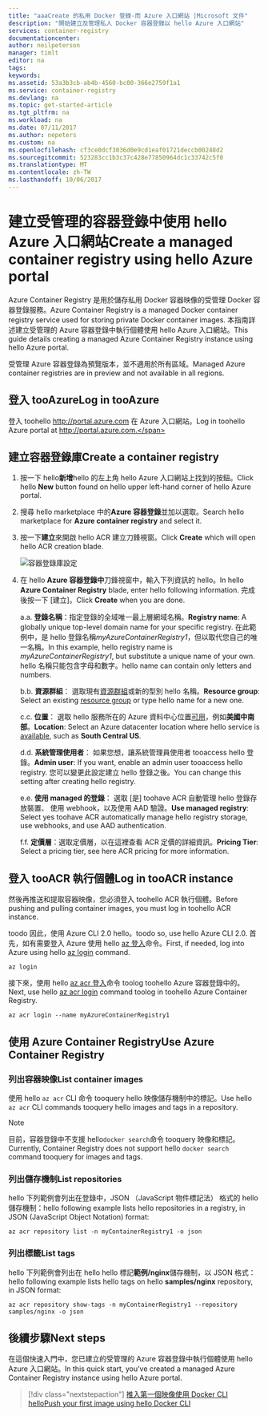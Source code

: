 ```yaml
---
title: "aaaCreate 的私用 Docker 登錄-而 Azure 入口網站 |Microsoft 文件"
description: "開始建立及管理私人 Docker 容器登錄以 hello Azure 入口網站"
services: container-registry
documentationcenter: 
author: neilpeterson
manager: timlt
editor: na
tags: 
keywords: 
ms.assetid: 53a3b3cb-ab4b-4560-bc00-366e2759f1a1
ms.service: container-registry
ms.devlang: na
ms.topic: get-started-article
ms.tgt_pltfrm: na
ms.workload: na
ms.date: 07/11/2017
ms.author: nepeters
ms.custom: na
ms.openlocfilehash: cf3ce0dcf3036d0e9cd1eaf01721deccb00248d2
ms.sourcegitcommit: 523283cc1b3c37c428e77850964dc1c33742c5f0
ms.translationtype: MT
ms.contentlocale: zh-TW
ms.lasthandoff: 10/06/2017
---
```

# <a name="create-a-managed-container-registry-using-hello-azure-portal"></a><span data-ttu-id="b2c3f-103">建立受管理的容器登錄中使用 hello Azure 入口網站</span><span class="sxs-lookup"><span data-stu-id="b2c3f-103">Create a managed container registry using hello Azure portal</span></span>

<span data-ttu-id="b2c3f-104">Azure Container Registry 是用於儲存私用 Docker 容器映像的受管理 Docker 容器登錄服務。</span><span class="sxs-lookup"><span data-stu-id="b2c3f-104">Azure Container Registry is a managed Docker container registry service used for storing private Docker container images.</span></span> <span data-ttu-id="b2c3f-105">本指南詳述建立受管理的 Azure 容器登錄中執行個體使用 hello Azure 入口網站。</span><span class="sxs-lookup"><span data-stu-id="b2c3f-105">This guide details creating a managed Azure Container Registry instance using hello Azure portal.</span></span>

<span data-ttu-id="b2c3f-106">受管理 Azure 容器登錄為預覽版本，並不適用於所有區域。</span><span class="sxs-lookup"><span data-stu-id="b2c3f-106">Managed Azure container registries are in preview and not available in all regions.</span></span>

## <a name="log-in-tooazure"></a><span data-ttu-id="b2c3f-107">登入 tooAzure</span><span class="sxs-lookup"><span data-stu-id="b2c3f-107">Log in tooAzure</span></span>

<span data-ttu-id="b2c3f-108">登入 toohello http://portal.azure.com 在 Azure 入口網站。</span><span class="sxs-lookup"><span data-stu-id="b2c3f-108">Log in toohello Azure portal at http://portal.azure.com.</span></span>

## <a name="create-a-container-registry"></a><span data-ttu-id="b2c3f-109">建立容器登錄庫</span><span class="sxs-lookup"><span data-stu-id="b2c3f-109">Create a container registry</span></span>

1. <span data-ttu-id="b2c3f-110">按一下 hello**新增**hello 的左上角 hello Azure 入口網站上找到的按鈕。</span><span class="sxs-lookup"><span data-stu-id="b2c3f-110">Click hello **New** button found on hello upper left-hand corner of hello Azure portal.</span></span>

2. <span data-ttu-id="b2c3f-111">搜尋 hello marketplace 中的**Azure 容器登錄**並加以選取。</span><span class="sxs-lookup"><span data-stu-id="b2c3f-111">Search hello marketplace for **Azure container registry** and select it.</span></span>

3. <span data-ttu-id="b2c3f-112">按一下**建立**來開啟 hello ACR 建立刀鋒視窗。</span><span class="sxs-lookup"><span data-stu-id="b2c3f-112">Click **Create** which will open hello ACR creation blade.</span></span>

    ![容器登錄庫設定](./media/container-registry-get-started-portal/managed-container-registry-settings.png)

4. <span data-ttu-id="b2c3f-114">在 hello **Azure 容器登錄中**刀鋒視窗中，輸入下列資訊的 hello。</span><span class="sxs-lookup"><span data-stu-id="b2c3f-114">In hello **Azure Container Registry** blade, enter hello following information.</span></span> <span data-ttu-id="b2c3f-115">完成後按一下 [建立]。</span><span class="sxs-lookup"><span data-stu-id="b2c3f-115">Click **Create** when you are done.</span></span>

    <span data-ttu-id="b2c3f-116">a.</span><span class="sxs-lookup"><span data-stu-id="b2c3f-116">a.</span></span> <span data-ttu-id="b2c3f-117">**登錄名稱**：指定登錄的全域唯一最上層網域名稱。</span><span class="sxs-lookup"><span data-stu-id="b2c3f-117">**Registry name**: A globally unique top-level domain name for your specific registry.</span></span> <span data-ttu-id="b2c3f-118">在此範例中，是 hello 登錄名稱*myAzureContainerRegistry1*，但以取代您自己的唯一名稱。</span><span class="sxs-lookup"><span data-stu-id="b2c3f-118">In this example, hello registry name is *myAzureContainerRegistry1*, but substitute a unique name of your own.</span></span> <span data-ttu-id="b2c3f-119">hello 名稱只能包含字母和數字。</span><span class="sxs-lookup"><span data-stu-id="b2c3f-119">hello name can contain only letters and numbers.</span></span>

    <span data-ttu-id="b2c3f-120">b.</span><span class="sxs-lookup"><span data-stu-id="b2c3f-120">b.</span></span> <span data-ttu-id="b2c3f-121">**資源群組**： 選取現有[資源群組](../azure-resource-manager/resource-group-overview.md#resource-groups)或新的型別 hello 名稱。</span><span class="sxs-lookup"><span data-stu-id="b2c3f-121">**Resource group**: Select an existing [resource group](../azure-resource-manager/resource-group-overview.md#resource-groups) or type hello name for a new one.</span></span>

    <span data-ttu-id="b2c3f-122">c.</span><span class="sxs-lookup"><span data-stu-id="b2c3f-122">c.</span></span> <span data-ttu-id="b2c3f-123">**位置**： 選取 hello 服務所在的 Azure 資料中心位置[可用](https://azure.microsoft.com/regions/services/)，例如**美國中南部**。</span><span class="sxs-lookup"><span data-stu-id="b2c3f-123">**Location**: Select an Azure datacenter location where hello service is [available](https://azure.microsoft.com/regions/services/), such as **South Central US**.</span></span>

    <span data-ttu-id="b2c3f-124">d.</span><span class="sxs-lookup"><span data-stu-id="b2c3f-124">d.</span></span> <span data-ttu-id="b2c3f-125">**系統管理使用者**： 如果您想，讓系統管理員使用者 tooaccess hello 登錄。</span><span class="sxs-lookup"><span data-stu-id="b2c3f-125">**Admin user**: If you want, enable an admin user tooaccess hello registry.</span></span> <span data-ttu-id="b2c3f-126">您可以變更此設定建立 hello 登錄之後。</span><span class="sxs-lookup"><span data-stu-id="b2c3f-126">You can change this setting after creating hello registry.</span></span>

    <span data-ttu-id="b2c3f-127">e.</span><span class="sxs-lookup"><span data-stu-id="b2c3f-127">e.</span></span> <span data-ttu-id="b2c3f-128">**使用 managed 的登錄**： 選取 [是] toohave ACR 自動管理 hello 登錄存放裝置、 使用 webhook，以及使用 AAD 驗證。</span><span class="sxs-lookup"><span data-stu-id="b2c3f-128">**Use managed registry**: Select yes toohave ACR automatically manage hello registry storage, use webhooks, and use AAD authentication.</span></span>

    <span data-ttu-id="b2c3f-129">f.</span><span class="sxs-lookup"><span data-stu-id="b2c3f-129">f.</span></span> <span data-ttu-id="b2c3f-130">**定價層**：選取定價層，以在這裡查看 ACR 定價的詳細資訊。</span><span class="sxs-lookup"><span data-stu-id="b2c3f-130">**Pricing Tier**: Select a pricing tier, see here ACR pricing for more information.</span></span>

## <a name="log-in-tooacr-instance"></a><span data-ttu-id="b2c3f-131">登入 tooACR 執行個體</span><span class="sxs-lookup"><span data-stu-id="b2c3f-131">Log in tooACR instance</span></span>

<span data-ttu-id="b2c3f-132">然後再推送和提取容器映像，您必須登入 toohello ACR 執行個體。</span><span class="sxs-lookup"><span data-stu-id="b2c3f-132">Before pushing and pulling container images, you must log in toohello ACR instance.</span></span> 

<span data-ttu-id="b2c3f-133">toodo 因此，使用 Azure CLI 2.0 hello。</span><span class="sxs-lookup"><span data-stu-id="b2c3f-133">toodo so, use hello Azure CLI 2.0.</span></span> <span data-ttu-id="b2c3f-134">首先，如有需要登入 Azure 使用 hello [az 登入](/cli/azure/#login)命令。</span><span class="sxs-lookup"><span data-stu-id="b2c3f-134">First, if needed, log into Azure using hello [az login](/cli/azure/#login) command.</span></span> 

```azurecli
az login
```

<span data-ttu-id="b2c3f-135">接下來，使用 hello [az acr 登入](/cli/azure/acr#login)命令 toolog toohello Azure 容器登錄中的。</span><span class="sxs-lookup"><span data-stu-id="b2c3f-135">Next, use hello [az acr login](/cli/azure/acr#login) command toolog in toohello Azure Container Registry.</span></span>

```azurecli-interactive
az acr login --name myAzureContainerRegistry1
```

## <a name="use-azure-container-registry"></a><span data-ttu-id="b2c3f-136">使用 Azure Container Registry</span><span class="sxs-lookup"><span data-stu-id="b2c3f-136">Use Azure Container Registry</span></span>

### <a name="list-container-images"></a><span data-ttu-id="b2c3f-137">列出容器映像</span><span class="sxs-lookup"><span data-stu-id="b2c3f-137">List container images</span></span>

<span data-ttu-id="b2c3f-138">使用 hello `az acr` CLI 命令 tooquery hello 映像儲存機制中的標記。</span><span class="sxs-lookup"><span data-stu-id="b2c3f-138">Use hello `az acr` CLI commands tooquery hello images and tags in a repository.</span></span>

> [!NOTE]
> <span data-ttu-id="b2c3f-139">目前，容器登錄中不支援 hello`docker search`命令 tooquery 映像和標記。</span><span class="sxs-lookup"><span data-stu-id="b2c3f-139">Currently, Container Registry does not support hello `docker search` command tooquery for images and tags.</span></span>

### <a name="list-repositories"></a><span data-ttu-id="b2c3f-140">列出儲存機制</span><span class="sxs-lookup"><span data-stu-id="b2c3f-140">List repositories</span></span>

<span data-ttu-id="b2c3f-141">hello 下列範例會列出在登錄中，JSON （JavaScript 物件標記法） 格式的 hello 儲存機制：</span><span class="sxs-lookup"><span data-stu-id="b2c3f-141">hello following example lists hello repositories in a registry, in JSON (JavaScript Object Notation) format:</span></span>

```azurecli
az acr repository list -n myContainerRegistry1 -o json
```

### <a name="list-tags"></a><span data-ttu-id="b2c3f-142">列出標籤</span><span class="sxs-lookup"><span data-stu-id="b2c3f-142">List tags</span></span>

<span data-ttu-id="b2c3f-143">hello 下列範例會列出在 hello hello 標記**範例/nginx**儲存機制，以 JSON 格式：</span><span class="sxs-lookup"><span data-stu-id="b2c3f-143">hello following example lists hello tags on hello **samples/nginx** repository, in JSON format:</span></span>

```azurecli
az acr repository show-tags -n myContainerRegistry1 --repository samples/nginx -o json
```

## <a name="next-steps"></a><span data-ttu-id="b2c3f-144">後續步驟</span><span class="sxs-lookup"><span data-stu-id="b2c3f-144">Next steps</span></span>

<span data-ttu-id="b2c3f-145">在這個快速入門中，您已建立的受管理的 Azure 容器登錄中執行個體使用 hello Azure 入口網站。</span><span class="sxs-lookup"><span data-stu-id="b2c3f-145">In this quick start, you've created a managed Azure Container Registry instance using hello Azure portal.</span></span>

> [!div class="nextstepaction"]
> [<span data-ttu-id="b2c3f-146">推入第一個映像使用 Docker CLI hello</span><span class="sxs-lookup"><span data-stu-id="b2c3f-146">Push your first image using hello Docker CLI</span></span>](container-registry-get-started-docker-cli.md)
